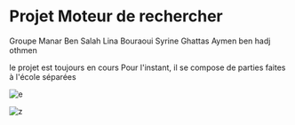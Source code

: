 # Projet Moteur de rechercher 
Groupe
Manar Ben Salah
Lina Bouraoui
Syrine Ghattas
Aymen ben hadj othmen

le projet est toujours en cours 
Pour l'instant, il se compose de parties faites à l'école séparées

![e](https://user-images.githubusercontent.com/59377342/229295914-ed52a583-cae9-419f-9ab3-5395e979bf96.PNG)


![z](https://user-images.githubusercontent.com/59377342/229291896-c9f4ed42-ef90-4922-8d49-9debcc42f752.PNG)
